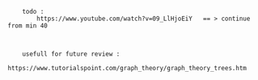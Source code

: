 		todo : 
			https://www.youtube.com/watch?v=09_LlHjoEiY   == > continue from min 40 
		
		
		
		usefull for future review : 
			https://www.tutorialspoint.com/graph_theory/graph_theory_trees.htm		
